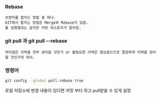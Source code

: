 ### Rebase

    브랜치를 합치는 방법 중 하나.
    GIT에서 합치는 방법은 Merge와 Rebase가 있음.
    둘 실행결과는 같지만 커밋 히스토리가 달라짐.

### git pull 과 git pull --rebase

    차이점은 이력을 전부 관리할 것인가 or 불필요한 이력은 필요없으므로 깔끔하게 이력을 관리할 것인가의 차이.

### 명령어

```bash
git config --global pull.rebase true
```

로컬 저장소에 변경 내용이 있다면 커밋 부터 하고 pull받을 수 있게 설정
